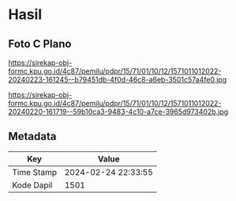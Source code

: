 # Hasil

## Foto C Plano

https://sirekap-obj-formc.kpu.go.id/4c87/pemilu/pdpr/15/71/01/10/12/1571011012022-20240223-161245--b79451db-4f0d-46c8-a6eb-3501c57a4fe0.jpg

https://sirekap-obj-formc.kpu.go.id/4c87/pemilu/pdpr/15/71/01/10/12/1571011012022-20240220-161719--59b10ca3-9483-4c10-a7ce-3965d973402b.jpg


## Metadata

| Key        | Value               |
| ---------- | ------------------- |
| Time Stamp | 2024-02-24 22:33:55 |
| Kode Dapil | 1501                |



